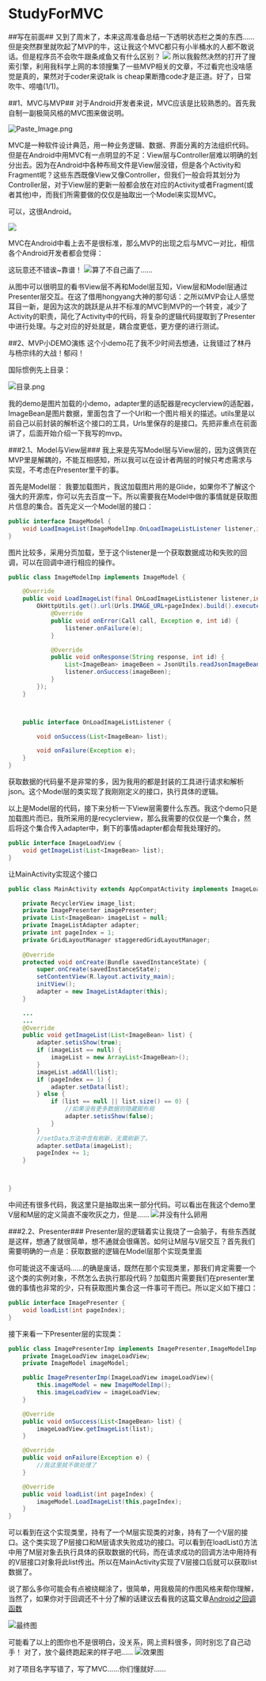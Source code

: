 # StudyForMVC
##写在前面##
又到了周末了，本来这周准备总结一下透明状态栏之类的东西……但是突然群里就吹起了MVP的牛，这让我这个MVC都只有小半桶水的人都不敢说话。但是程序员不会吹牛跟条咸鱼又有什么区别？
![](http://upload-images.jianshu.io/upload_images/1976147-bc51e70906298050.jpg?imageMogr2/auto-orient/strip%7CimageView2/2/w/1240)
所以我毅然决然的打开了搜索引擎，利用我科学上网的本领搜集了一些MVP相关的文章，不过看完也没啥感觉是真的，果然对于coder来说talk is cheap果断撸code才是正道。好了，日常吹牛、唠嗑(1/1)。

##1、MVC与MVP##
对于Android开发者来说，MVC应该是比较熟悉的。首先我自制一副极简风格的MVC图来做说明。

![Paste_Image.png](http://upload-images.jianshu.io/upload_images/1976147-55cd71d2d9c94227.png?imageMogr2/auto-orient/strip%7CimageView2/2/w/1240)

MVC是一种软件设计典范，用一种业务逻辑、数据、界面分离的方法组织代码。但是在Android中用MVC有一点明显的不足：View层与Controller层难以明确的划分出去。因为在Android中各种布局文件是View层没错，但是各个Activity和Fragment呢？这些东西既像View又像Controller，但我们一般会将其划分为Controller层，对于View层的更新一般都会放在对应的Activity或者Fragment(或者其他)中，而我们所需要做的仅仅是抽取出一个Model来实现MVC。

可以，这很Android。

![](http://upload-images.jianshu.io/upload_images/1976147-caf2f50caf5e6f8e.gif?imageMogr2/auto-orient/strip)

MVC在Android中看上去不是很标准，那么MVP的出现之后与MVC一对比，相信各个Android开发者都会觉得：

这玩意还不错诶~靠谱！
![算了不自己画了……](http://upload-images.jianshu.io/upload_images/1976147-bacc810e832c9537.png?imageMogr2/auto-orient/strip%7CimageView2/2/w/1240)

从图中可以很明显的看书View层不再和Model层互知，View层和Model层通过Presenter层交互。在这了借用hongyang大神的那句话：之所以MVP会让人感觉耳目一新，是因为这次的跳跃是从并不标准的MVC到MVP的一个转变，减少了Activity的职责，简化了Activity中的代码，将复杂的逻辑代码提取到了Presenter中进行处理。与之对应的好处就是，耦合度更低，更方便的进行测试。

##2、MVP小DEMO演练
这个小demo花了我不少时间去想通，让我错过了林丹与杨宗纬的大战！郁闷！

国际惯例先上目录：

![目录.png](http://upload-images.jianshu.io/upload_images/1976147-9ef8b104bd80f7be.png?imageMogr2/auto-orient/strip%7CimageView2/2/w/1240)

我的demo是图片加载的小demo，adapter里的适配器是recyclerview的适配器，ImageBean是图片数据，里面包含了一个Url和一个图片相关的描述。utils里是以前自己以前封装的解析这个接口的工具，Urls里保存的是接口。先把非重点在前面讲了，后面开始介绍一下我写的mvp。

###2.1、Model与View层###
我上来是先写Model层与View层的，因为这俩货在MVP里是解耦的，不能互相感知，所以我可以在设计者两层的时候只考虑需求与实现，不考虑在Presenter里干的事。

首先是Model层：
我要加载图片，我这加载图片用的是Glide，如果你不了解这个强大的开源库，你可以先去百度一下。所以需要我在Model中做的事情就是获取图片信息的集合。首先定义一个Model层的接口：
```java
public interface ImageModel {
    void LoadImageList(ImageModelImp.OnLoadImageListListener listener,int pageIndex);
}
```
图片比较多，采用分页加载，至于这个listener是一个获取数据成功和失败的回调，可以在回调中进行相应的操作。

```java
public class ImageModelImp implements ImageModel {

    @Override
    public void LoadImageList(final OnLoadImageListListener listener,int pageIndex) {
        OkHttpUtils.get().url(Urls.IMAGE_URL+pageIndex).build().execute(new StringCallback() {
            @Override
            public void onError(Call call, Exception e, int id) {
                listener.onFailure(e);
            }

            @Override
            public void onResponse(String response, int id) {
                List<ImageBean> imageBeen = JsonUtils.readJsonImageBean(response);
                listener.onSuccess(imageBeen);
            }
        });
    }



    public interface OnLoadImageListListener {

        void onSuccess(List<ImageBean> list);

        void onFailure(Exception e);
    }
}
```
获取数据的代码量不是非常的多，因为我用的都是封装的工具进行请求和解析json。这个Model层的类实现了我刚刚定义的接口，执行具体的逻辑。

以上是Model层的代码，接下来分析一下View层需要什么东西。我这个demo只是加载图片而已，我所采用的是recyclerview，那么我需要的仅仅是一个集合，然后将这个集合传入adapter中，剩下的事情adapter都会帮我处理好的。
```java
public interface ImageLoadView {
    void getImageList(List<ImageBean> list);
}
```

让MainActivity实现这个接口
```java
public class MainActivity extends AppCompatActivity implements ImageLoadView {

    private RecyclerView image_list;
    private ImagePresenter imagePresenter;
    private List<ImageBean> imageList = null;
    private ImageListAdapter adapter;
    private int pageIndex = 1;
    private GridLayoutManager staggeredGridLayoutManager;
    
    @Override
    protected void onCreate(Bundle savedInstanceState) {
        super.onCreate(savedInstanceState);
        setContentView(R.layout.activity_main);
        initView();
        adapter = new ImageListAdapter(this);  
    }

    ...
    ...
    @Override
    public void getImageList(List<ImageBean> list) {
        adapter.setisShow(true);
        if (imageList == null) {
            imageList = new ArrayList<ImageBean>();
        }
        imageList.addAll(list);
        if (pageIndex == 1) {
            adapter.setData(list);
        } else {
            if (list == null || list.size() == 0) {
                //如果没有更多数据则隐藏脚布局
                adapter.setisShow(false);
            }
        }
        //setData方法中含有刷新，无需刷新了。
        adapter.setData(imageList);
        pageIndex += 1;
    }



}
```
中间还有很多代码，我这里只是抽取出来一部分代码。可以看出在我这个demo里V层和M层的定义简直不废吹灰之力，但是……
![并没有什么卵用](http://upload-images.jianshu.io/upload_images/1976147-b0f7e456225181b1.jpg?imageMogr2/auto-orient/strip%7CimageView2/2/w/1240)

###2.2、Presenter###
Presenter层的逻辑着实让我烧了一会脑子，有些东西就是这样，想通了就很简单，想不通就会很痛苦。如何让M层与V层交互？首先我们需要明确的一点是：获取数据的逻辑在Model层那个实现类里面

你可能说这不废话吗……的确是废话，既然在那个实现类里，那我们肯定需要一个这个类的实例对象，不然怎么去执行那段代码？加载图片需要我们在presenter里做的事情也非常的少，只有获取图片集合这一件事可干而已。所以定义如下接口：
```java
public interface ImagePresenter {
    void loadList(int pageIndex);
}
```


接下来看一下Presenter层的实现类：
```java
public class ImagePresenterImp implements ImagePresenter,ImageModelImp.OnLoadImageListListener{
    private ImageLoadView imageLoadView;
    private ImageModel imageModel;

    public ImagePresenterImp(ImageLoadView imageLoadView){
        this.imageModel = new ImageModelImp();
        this.imageLoadView = imageLoadView;
    }

    @Override
    public void onSuccess(List<ImageBean> list) {
        imageLoadView.getImageList(list);
    }

    @Override
    public void onFailure(Exception e) {
        //我这里就不做处理了
    }

    @Override
    public void loadList(int pageIndex) {
        imageModel.LoadImageList(this,pageIndex);
    }
}
```

可以看到在这个实现类里，持有了一个M层实现类的对象，持有了一个V层的接口。这个类实现了P层接口和M层请求失败成功的接口。可以看到在loadList()方法中用了M层对象去执行具体的获取数据的代码，而在请求成功的回调方法中用持有的V层接口对象将此list传出。所以在MainActivity实现了V层接口后就可以获取list数据了。

说了那么多你可能会有点被绕糊涂了，很简单，用我极简的作图风格来帮你理解，当然了，如果你对于回调还不十分了解的话建议去看我的这篇文章[Android之回调函数](http://www.jianshu.com/p/7ac60e182449)


![最终图](http://upload-images.jianshu.io/upload_images/1976147-b45145935c21b820.png?imageMogr2/auto-orient/strip%7CimageView2/2/w/1240)


可能看了以上的图你也不是很明白，没关系，网上资料很多，同时别忘了自己动手！
对了，放个最终跑起来的样子吧……
![效果图](http://upload-images.jianshu.io/upload_images/1976147-5a13d3cdc368a479.gif?imageMogr2/auto-orient/strip)

对了项目名字写错了，写了MVC……你们懂就好……

